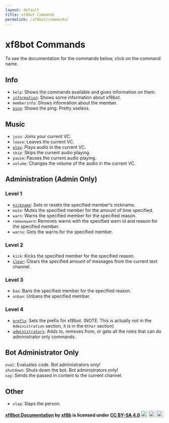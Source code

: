 ```yaml
---
layout: default
title: xf8bot Commands
permalink: /xf8bot/commands/
---
```

# xf8bot Commands
To see the documentation for the commands below, click on the command name.
## Info
* `help`: Shows the commands available and gives information on them.  
* [`information`](https://xf8b.github.io/documentation/xf8bot/commands/info/info/): Shows some information about xf8bot.  
* `memberinfo`: Shows information about the member.    
* [`ping`](https://xf8b.github.io/documentation/xf8bot/commands/info/ping/): Shows the ping. Pretty useless.  
## Music
* `join`: Joins your current VC.  
* `leave`: Leaves the current VC.
* [`play`](https://xf8b.github.io/documentation/xf8bot/commands/music/play/): Plays audio in the current VC.
* `skip`: Skips the current audio playing.
* `pause`: Pauses the current audio playing.
* `volume`: Changes the volume of the audio in the current VC.  
## Administration (Admin Only)  
### Level 1
* [`nickname`](https://xf8b.github.io/documentation/xf8bot/commands/administration/level_1/nickname/): Sets or resets the specified member's nickname.  
* `mute`: Mutes the specified member for the amount of time specified.  
* `warn`: Warns the specified member for the specified reason.  
* `removewarn`: Removes warns with the specified warn id and reason for the specified member.  
* `warns`: Gets the warns for the specified member.  
### Level 2
* `kick`: Kicks the specified member for the specified reason.  
* [`clear`](https://xf8b.github.io/documentation/xf8bot/commands/administration/level_2/clear/): Clears the specified amount of messages from the current text channel.  
### Level 3
* `ban`: Bans the specified member for the specified reason.  
* `unban`: Unbans the specified member.  
### Level 4
* [`prefix`](https://xf8b.github.io/documentation/xf8bot/commands/other/prefix/): Sets the prefix for xf8bot. (NOTE: This is actually not in the `Administration` section, it is in the `Other` section)  
* [`administrators`](https://xf8b.github.io/documentation/xf8bot/commands/administration/level_4/administrators/): Adds to, removes from, or gets all the roles that can do administrator only commands.  
## Bot Administrator Only  
`eval`: Evaluates code. Bot administrators only!  
`shutdown`: Shuts down the bot. Bot administrators only!  
`say`: Sends the passed in content to the current channel.  
## Other
* `slap`: Slaps the person.

<b><p class="license-text"><a rel="cc:attributionURL" property="dct:title" href="https://xf8b.github.io/documentation/xf8bot/">xf8bot Documentation</a> by <a rel="cc:attributionURL dct:creator" property="cc:attributionName" href="https://github.com/xf8b/">xf8b</a> is licensed under <a rel="license" href="https://creativecommons.org/licenses/by-sa/4.0">CC BY-SA 4.0<img style="height:22px!important;margin-left:3px;vertical-align:text-bottom;" src="https://mirrors.creativecommons.org/presskit/icons/cc.svg?ref=chooser-v1" /><img style="height:22px!important;margin-left:3px;vertical-align:text-bottom;" src="https://mirrors.creativecommons.org/presskit/icons/by.svg?ref=chooser-v1" /><img style="height:22px!important;margin-left:3px;vertical-align:text-bottom;" src="https://mirrors.creativecommons.org/presskit/icons/sa.svg?ref=chooser-v1" /></a></p> </b> 
